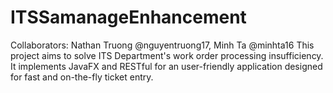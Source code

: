 # ITSSamanageEnhancement
Collaborators: Nathan Truong @nguyentruong17, Minh Ta @minhta16
This project aims to solve ITS Department's work order processing insufficiency. It implements JavaFX and RESTful for an user-friendly application designed for fast and on-the-fly ticket entry.
